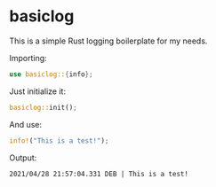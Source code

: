 # basiclog

This is a simple Rust logging boilerplate for my needs.

Importing:

```rust
use basiclog::{info};
```

Just initialize it:

```rust
basiclog::init();
```

And use:

```rust
info!("This is a test!");
```

Output:

```
2021/04/28 21:57:04.331 DEB | This is a test!
```
